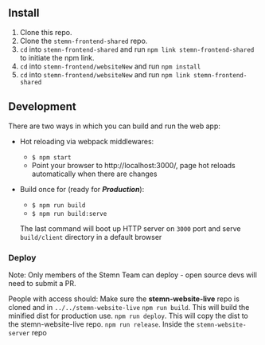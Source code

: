 ## Install

1. Clone this repo.
2. Clone the `stemn-frontend-shared` repo.
3. `cd` into `stemn-frontend-shared` and run `npm link stemn-frontend-shared` to initiate the npm link.
4. `cd` into `stemn-frontend/websiteNew` and run `npm install`
6. `cd` into `stemn-frontend/websiteNew` and run `npm link stemn-frontend-shared`

## Development

There are two ways in which you can build and run the web app:
* Hot reloading via webpack middlewares:
  * `$ npm start`
  * Point your browser to http://localhost:3000/, page hot reloads automatically when there are changes
  
* Build once for (ready for ***Production***):
  * `$ npm run build`
  * `$ npm run build:serve`

  The last command will boot up HTTP server on `3000` port and serve `build/client` directory in a default browser

### Deploy
Note:
Only members of the Stemn Team can deploy - open source devs will need to submit a PR.

People with access should:
Make sure the **stemn-website-live** repo is cloned and in `../../stemn-website-live`
`npm run build`. This will build the minified dist for production use.
`npm run deploy`. This will copy the dist to the stemn-website-live repo.
`npm run release`. Inside the `stemn-website-server` repo
